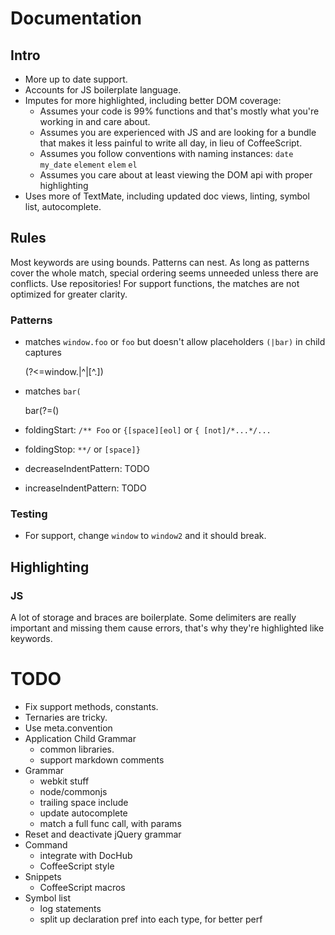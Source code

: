 # Documentation

## Intro

- More up to date support.
- Accounts for JS boilerplate language.
- Imputes for more highlighted, including better DOM coverage:
  - Assumes your code is 99% functions and that's mostly what you're working in
    and care about.
  - Assumes you are experienced with JS and are looking for a bundle that makes
    it less painful to write all day, in lieu of CoffeeScript.
  - Assumes you follow conventions with naming instances: 
    `date` `my_date` `element` `elem` `el`
  - Assumes you care about at least viewing the DOM api with proper highlighting
- Uses more of TextMate, including updated doc views, linting, symbol list, autocomplete.

## Rules

Most keywords are using bounds. Patterns can nest. As long as patterns cover the
whole match, special ordering seems unneeded unless there are conflicts. Use
repositories! For support functions, the matches are not optimized for greater clarity.

### Patterns

- matches `window.foo` or `foo` but doesn't allow placeholders `(|bar)` in child
  captures

    (?<=window\.|^|[^.])
    
- matches `bar(`

    bar(?=\()
    
- foldingStart: `/** Foo` or `{[space][eol]` or `{ [not]/*...*/...`
- foldingStop: `**/` or `[space]}`
- decreaseIndentPattern: TODO
- increaseIndentPattern: TODO

### Testing

- For support, change `window` to `window2` and it should break.

## Highlighting

### JS

A lot of storage and braces are boilerplate. Some delimiters are really
important and missing them cause errors, that's why they're highlighted like
keywords.

# TODO

- Fix support methods, constants.
- Ternaries are tricky.
- Use meta.convention
- Application Child Grammar
  - common libraries.
  - support markdown comments
- Grammar
  - webkit stuff
  - node/commonjs
  - trailing space include
  - update autocomplete
  - match a full func call, with params
- Reset and deactivate jQuery grammar
- Command
  - integrate with DocHub
  - CoffeeScript style
- Snippets
  - CoffeeScript macros
- Symbol list
  - log statements
  - split up declaration pref into each type, for better perf